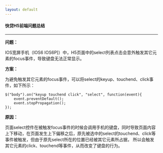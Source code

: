 ```yaml
---
layout: default
---
```


#### 快贷H5前端问题总结
***

**问题：**

IOS宽屏手机（IOS6 IOS6P]）中，H5页面中的select列表点击会意外触发其它元素的focus事件，导致键盘无法正常显示。

**方案：**

为避免触发其它元素的focus事件，可以将select的keyup、touchend、click事件，如下所示：

```
$("body").on("keyup touchend click", "select", function(event){
	event.preventDefault();
	event.stopPropagation();
});
```

**原因：** 

页面select控件在被触发focus事件的时候会调用手机的键盘，同时导致页面内容上下移动，在页面发生上下偏移之后，原先被选中的select的touchend、click等事件被触发，但由于原先select所在的位置已经被其它元素所占据， 所以会触发其它元素的click、touchend等事件，从而改变了键盘的行为。
